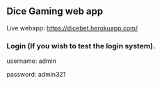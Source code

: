 ## Dice Gaming web app

Live webapp: https://dicebet.herokuapp.com/

### Login (If you wish to test the login system).

username: admin

password: admin321 
